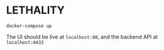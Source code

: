 # LETHALITY
`docker-compose up`

The UI should be live at `localhost:80`, and the backend API at `localhost:4433`
